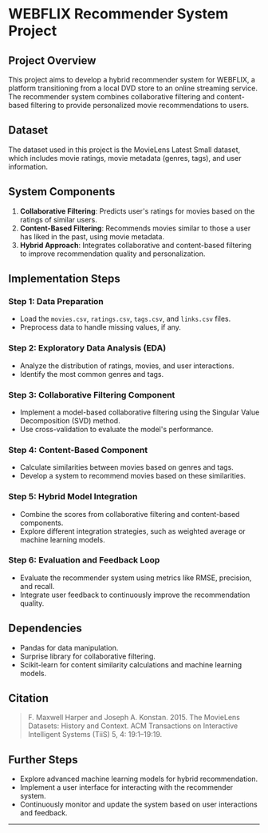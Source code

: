 # WEBFLIX Recommender System Project

## Project Overview

This project aims to develop a hybrid recommender system for WEBFLIX, a platform transitioning from a local DVD store to an online streaming service. The recommender system combines collaborative filtering and content-based filtering to provide personalized movie recommendations to users.

## Dataset

The dataset used in this project is the MovieLens Latest Small dataset, which includes movie ratings, movie metadata (genres, tags), and user information.

## System Components

1. **Collaborative Filtering**: Predicts user's ratings for movies based on the ratings of similar users.
2. **Content-Based Filtering**: Recommends movies similar to those a user has liked in the past, using movie metadata.
3. **Hybrid Approach**: Integrates collaborative and content-based filtering to improve recommendation quality and personalization.

## Implementation Steps

### Step 1: Data Preparation

-   Load the `movies.csv`, `ratings.csv`, `tags.csv`, and `links.csv` files.
-   Preprocess data to handle missing values, if any.

### Step 2: Exploratory Data Analysis (EDA)

-   Analyze the distribution of ratings, movies, and user interactions.
-   Identify the most common genres and tags.

### Step 3: Collaborative Filtering Component

-   Implement a model-based collaborative filtering using the Singular Value Decomposition (SVD) method.
-   Use cross-validation to evaluate the model's performance.

### Step 4: Content-Based Component

-   Calculate similarities between movies based on genres and tags.
-   Develop a system to recommend movies based on these similarities.

### Step 5: Hybrid Model Integration

-   Combine the scores from collaborative filtering and content-based components.
-   Explore different integration strategies, such as weighted average or machine learning models.

### Step 6: Evaluation and Feedback Loop

-   Evaluate the recommender system using metrics like RMSE, precision, and recall.
-   Integrate user feedback to continuously improve the recommendation quality.

## Dependencies

-   Pandas for data manipulation.
-   Surprise library for collaborative filtering.
-   Scikit-learn for content similarity calculations and machine learning models.

## Citation

> F. Maxwell Harper and Joseph A. Konstan. 2015. The MovieLens Datasets: History and Context. ACM Transactions on Interactive Intelligent Systems (TiiS) 5, 4: 19:1–19:19.

## Further Steps

-   Explore advanced machine learning models for hybrid recommendation.
-   Implement a user interface for interacting with the recommender system.
-   Continuously monitor and update the system based on user interactions and feedback.

---
